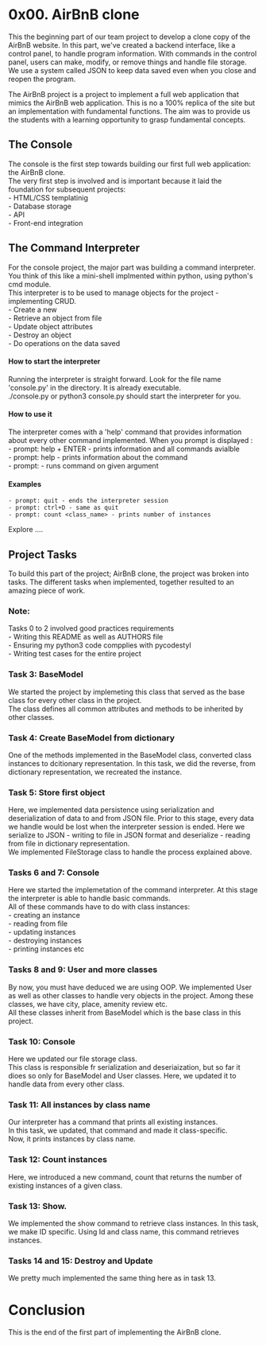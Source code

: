 # 0x00. AirBnB clone
This the beginning part of our team project to develop a clone copy of the AirBnB website. In this part, we've created a backend interface, like a control panel, to handle program information. With commands in the control panel, users can make, modify, or remove things and handle file storage. We use a system called JSON to keep data saved even when you close and reopen the program.

The AirBnB project is a project to implement a full web application that mimics the AirBnB web application. This is no a 100% replica of the site but an implementation with fundamental functions. The aim was to provide us the students with a learning opportunity to grasp fundamental concepts.  

## The Console
The console is the first step towards building our first full web application: the AirBnB clone.  
The very first step is involved and is important because it laid the foundation for subsequent projects:  
	- HTML/CSS templatinig  
	- Database storage  
	- API  
	- Front-end integration
## The Command Interpreter
For the console project, the major part was building a command interpreter. You think of this like a mini-shell implmented within python, using python's cmd module.  
This interpreter is to be used to manage objects for the project - implementing CRUD.  
	- Create a new   
	- Retrieve an object from file  
	- Update object attributes  
	- Destroy an object  
	- Do operations on the data saved
#### How to start the interpreter
Running the interpreter is straight forward. Look for the file name 'console.py' in the directory. It is already executable.   
./console.py or python3 console.py should start the interpreter for you.

#### How to use it
The interpreter comes with a 'help' command that provides information about every other command implemented. When you prompt is displayed :    
	- prompt: help + ENTER - prints information and all commands avialble  
	- prompt: help <command> - prints information about the command  
	- prompt: <command> <argument> - runs command on given argument

#### Examples
	- prompt: quit - ends the interpreter session
	- prompt: ctrl+D - same as quit
	- prompt: count <class_name> - prints number of instances

Explore ....


## Project Tasks
To build this part of the project; AirBnB clone, the project was broken into tasks. The different tasks when implemented, together resulted to an amazing piece of work.

### Note:
Tasks 0 to 2 involved good practices requirements  
	- Writing this README as well as AUTHORS file  
	- Ensuring my python3 code compplies with pycodestyl  
	- Writing test cases for the entire project

### Task 3: BaseModel
We started the project by implemeting this class that served as the base class for every other class in the project.   
The class defines all common attributes and methods to be inherited by other classes.

### Task 4: Create BaseModel from dictionary
One of the methods implemented in the BaseModel class, converted class instances to dcitionary representation. In this task, we did the reverse, from dictionary representation, we recreated the instance.

### Task 5: Store first object
Here, we implemented data persistence using serialization and deserialization of data to and from JSON file. Prior to this stage, every data we handle would be lost when the interpreter session is ended. Here we serialize to JSON - writing to file in JSON format and deserialize - reading from file in dictionary representation.  
We implemented FileStorage class to handle the process explained above.  

### Tasks 6 and 7: Console
Here we started the implemetation of the command interpreter. At this stage the interpreter is able to handle basic commands.  
All of these commands have to do with class instances:  
	- creating an instance  
	- reading from file  
	- updating instances  
	- destroying instances  
	- printing instances etc

### Tasks 8 and 9: User and more classes
By now, you must have deduced we are using OOP. We implemented User as well as other classes to handle very objects in the project. Among these classes, we have city, place, amenity review etc.  
All these classes inherit from BaseModel which is the base class in this project.

### Task 10: Console 
Here we updated our file storage class.  
This class is responsible fr serialization and deseriaization, but so far it dioes so only for BaseModel and User classes. Here, we updated it to handle data from every other class.

### Task 11: All instances by class name
Our interpreter has a command that prints all existing instances.  
In this task, we updated, that command and made it class-specific.  
Now, it prints instances by class name.

### Task 12: Count instances
Here, we introduced a new command, count that returns the number of existing instances of a given class.

### Task 13: Show.
We implemented the show command to retrieve class instances. In this task, we make ID specific. Using Id and class name, this command retrieves instances.

### Tasks 14 and 15: Destroy and Update
We pretty much implemented the same thing here as in task 13.

# Conclusion
This is the end of the first part of implementing the AirBnB clone. 
  
